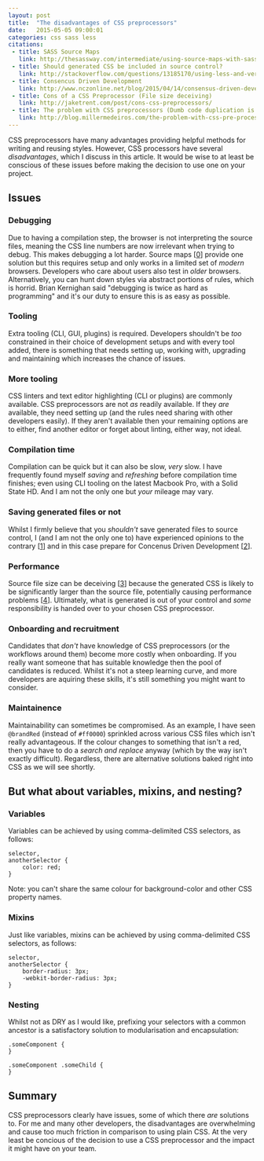 ```yaml
---
layout: post
title:  "The disadvantages of CSS preprocessors"
date:   2015-05-05 09:00:01
categories: css sass less
citations:
 - title: SASS Source Maps
   link: http://thesassway.com/intermediate/using-source-maps-with-sass
 - title: Should generated CSS be included in source control?
   link: http://stackoverflow.com/questions/13185170/using-less-and-version-control-should-generated-css-be-included-in-a-repo
 - title: Consencus Driven Development
   link: http://www.nczonline.net/blog/2015/04/14/consensus-driven-development/
 - title: Cons of a CSS Preprocessor (File size deceiving)
   link: http://jaketrent.com/post/cons-css-preprocessors/
 - title: The problem with CSS preprocessors (Dumb code duplication is dumb)
   link: http://blog.millermedeiros.com/the-problem-with-css-pre-processors/
---
```


CSS preprocessors have many advantages providing helpful methods for writing and reusing styles. However, CSS processors have several *disadvantages*, which I discuss in this article. It would be wise to at least be conscious of these issues before making the decision to use one on your project.

## Issues

### Debugging

Due to having a compilation step, the browser is not interpreting the source files, meaning the CSS line numbers are now irrelevant when trying to debug. This makes debugging a lot harder. Source maps [[0](#ref0)] provide one solution but this requires setup and only works in a limited set of *modern* browsers. Developers who care about users also test in *older* browsers. Alternatively, you can hunt down styles via abstract portions of rules, which is horrid. Brian Kernighan said "debugging is twice as hard as programming" and it's our duty to ensure this is as easy as possible.

### Tooling

Extra tooling (CLI, GUI, plugins) is required. Developers shouldn't be *too* constrained in their choice of development setups and with every tool added, there is something that needs setting up, working with, upgrading and maintaining which increases the chance of issues.

### More tooling

CSS linters and text editor highlighting (CLI or plugins) are commonly available. CSS preprocessors are not *as* readily available. If they *are* available, they need setting up (and the rules need sharing with other developers easily). If they aren't available then your remaining options are to either, find another editor or forget about linting, either way, not ideal.

### Compilation time

Compilation can be quick but it can also be slow, *very* slow. I have frequently found myself *saving* and *refreshing* before compilation time finishes; even using CLI tooling on the latest Macbook Pro, with a Solid State HD. And I am not the only one but *your* mileage may vary.

### Saving generated files or not

Whilst I firmly believe that you *shouldn't* save generated files to source control, I (and I am not the only one to) have experienced opinions to the contrary [[1](#ref1)] and in this case prepare for  Concenus Driven Development [[2](#ref2)].

### Performance

Source file size can be deceiving [[3](#ref3)] because the generated CSS is likely to be significantly larger than the source file, potentially causing performance problems [[4](#ref4)]. Ultimately, what is generated is out of your control and *some* responsibility is handed over to your chosen CSS preprocessor.

### Onboarding and recruitment

Candidates that *don't* have knowledge of CSS preprocessors (or the workflows around them) become more costly when onboarding. If you really want someone that has suitable knowledge then the pool of candidates is reduced. Whilst it's not a steep learning curve, and more developers are aquiring these skills, it's still something you might want to consider.

### Maintainence

Maintainability can sometimes be compromised. As an example, I have seen `@brandRed` (instead of `#ff0000`) sprinkled across various CSS files which isn't really advantageous. If the colour changes to something that isn't a red, then you have to do a *search and replace* anyway (which by the way isn't exactly difficult). Regardless, there are alternative solutions baked right into CSS as we will see shortly.

## But what about variables, mixins, and nesting?

### Variables

Variables can be achieved by using comma-delimited CSS selectors, as follows:

	selector,
	anotherSelector {
		color: red;
	}

Note: you can't share the same colour for background-color and other CSS property names.

### Mixins

Just like variables, mixins can be achieved by using comma-delimited CSS selectors, as follows:

	selector,
	anotherSelector {
		border-radius: 3px;
		-webkit-border-radius: 3px;
	}

### Nesting

Whilst not as DRY as I would like, prefixing your selectors with a common ancestor is a satisfactory solution to modularisation and encapsulation:

	.someComponent {
	}

	.someComponent .someChild {
	}

## Summary

CSS preprocessors clearly have issues, some of which there *are* solutions to. For me and many other developers, the disadvantages are overwhelming and cause too much friction in comparison to using plain CSS. At the very least be concious of the decision to use a CSS preprocessor and the impact it might have on your team.